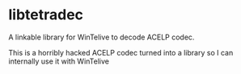 # libtetradec
A linkable library for WinTelive to decode ACELP codec.

This is a horribly hacked ACELP codec turned into a library so I can internally use it with WinTelive
